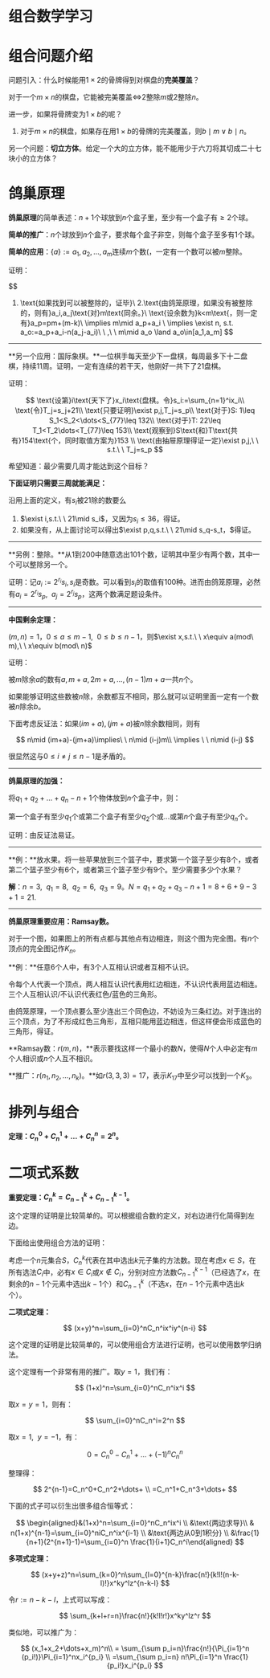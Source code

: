 # 组合数学学习

# 组合问题介绍

问题引入：什么时候能用$1\times 2$的骨牌得到对棋盘的**完美覆盖**？

对于一个$m\times n$的棋盘，它能被完美覆盖$\iff$$2$整除$m$或$2$整除$n$。

进一步，如果将骨牌变为$1\times b$的呢？

1. 对于$m\times n$的棋盘，如果存在用$1\times b$的骨牌的完美覆盖，则$b\mid m \lor b\mid n$。

另一个问题：**切立方体**。给定一个大的立方体，能不能用少于六刀将其切成二十七块小的立方体？

# 鸽巢原理

**鸽巢原理**的简单表述：$n+1$个球放到$n$个盒子里，至少有一个盒子有$\geq 2$个球。

**简单的推广**：$n$个球放到$n$个盒子，要求每个盒子非空，则每个盒子至多有$1$个球。

**简单的应用**：$\{a\}:=a_1,a_2,\dots,a_m$连续$m$个数(，一定有一个数可以被$m$整除。

证明：

$$
 1. \text{如果找到可以被整除的，证毕}\\ 2.\text{由鸽笼原理，如果没有被整除的，则有}a_i,a_j\text{对}m\text{同余。}\\ \text{设余数为}k<m\text{，则一定有}a_p=pm+(m-k)\\ \implies m\mid a_p+a_i \\ \implies \exist n, s.t. a_o:=a_p+a_i-n(a_j-a_i)\ \ ,\\ \ m\mid a_o \land a_o\in[a_1,a_m]
$$

---

**另一个应用：国际象棋。**一位棋手每天至少下一盘棋，每周最多下十二盘棋，持续$11$周。证明，一定有连续的若干天，他刚好一共下了$21$盘棋。

证明：

$$
\text{设第}i\text{天下了}x_i\text{盘棋。令}s_i:=\sum_{n=1}^ix_i\\ \text{令}T_j=s_j+21\\ \text{只要证明}\exist p,j,T_j=s_p\\ \text{对于}S: 1\leq S_1<S_2<\dots<S_{77}\leq 132\\ \text{对于}T: 22\leq T_1<T_2\dots<T_{77}\leq 153\\ \text{观察到}S\text{和}T\text{共有}154\text{个，同时取值方案为}153 \\ \text{由抽屉原理得证一定}\exist p,j,\ \ s.t.\ \ T_j=s_p
$$

希望知道：最少需要几周才能达到这个目标？

**下面证明只需要三周就能满足：**

沿用上面的定义，有$s_i$被$21$除的数要么

1. $\exist i,s.t.\ \ 21\mid s_i$，又因为$s_i\leq 36$，得证。
2. 如果没有，从上面讨论可以得出$\exist p,q,s.t.\ \ 21\mid s_q-s_t，$得证。

---

**另例：整除。**从$1$到$200$中随意选出$101$个数，证明其中至少有两个数，其中一个可以整除另一个。

证明：记$a_i:=2^{r_i}s_i,s_i$是奇数。可以看到$s_i$的取值有$100$种。进而由鸽笼原理，必然有$a_i=2^{r_i}s_p,\ \ a_j=2^{r_j}s_p$，这两个数满足题设条件。

---

**中国剩余定理：**

$(m,n)=1$，$0\leq a\leq m-1,\ \ 0\leq b\leq n-1$，则$\exist x,s.t.\ \ x\equiv a(mod\ m),\ \ x\equiv b(mod\ n)$

证明：

被$m$除余$a$的数有$a,m+a,2m+a,\dots,(n-1)m+a$一共$n$个。

如果能够证明这些数被$n$除，余数都互不相同，那么就可以证明里面一定有一个数被$n$除余$b$。

下面考虑反证法：如果$(im+a),(jm+a)$被$n$除余数相同，则有

$$
n\mid (im+a)-(jm+a)\implies\ \ n\mid (i-j)m\\ \implies \ \ n\mid (i-j)
$$

很显然这与$0\leq i\ne j\leq n-1$是矛盾的。

---

**鸽巢原理的加强：**

将$q_1+q_2+\dots+q_n-n+1$个物体放到$n$个盒子中，则：

第一个盒子有至少$q_1$个或第二个盒子有至少$q_2$个或…或第$n$个盒子有至少$q_n$个。

证明：由反证法易证。

---

**例：**放水果。将一些苹果放到三个篮子中，要求第一个篮子至少有$8$个，或者第二个篮子至少有$6$个，或者第三个篮子至少有$9$个。至少需要多少个水果？

**解**：$n=3,\ \ q_1=8,\ \ q_2=6,\ \ q_3=9$。$N=q_1+q_2+q_3-n+1=8+6+9-3+1=21$.

---

**鸽巢原理重要应用：Ramsay数。**

对于一个图，如果图上的所有点都与其他点有边相连，则这个图为完全图。有$n$个顶点的完全图记作$K_n$。

**例：**任意$6$个人中，有$3$个人互相认识或者互相不认识。

令每个人代表一个顶点，两人相互认识代表用红边相连，不认识代表用蓝边相连。三个人互相认识/不认识代表红色/蓝色的三角形。

由鸽笼原理，一个顶点要么至少连出三个同色边，不妨设为三条红边。对于连出的三个顶点，为了不形成红色三角形，互相只能用蓝边相连，但这样便会形成蓝色的三角形，得证。

**Ramsay数：$r(m,n)$，**表示要找这样一个最小的数$N$，使得$N$个人中必定有$m$个人相识或$n$个人互不相识。

**推广：$r(n_1,n_2,\dots,n_k)$。**如$r(3,3,3)=17$，表示$K_{17}$中至少可以找到一个$K_3$。

# 排列与组合

**定理：$C_n^0+C_n^1+\dots+C_n^n=2^n$。**

# 二项式系数

**重要定理：$C_n^k=C_{n-1}^k+C_{n-1}^{k-1}$。**

这个定理的证明是比较简单的。可以根据组合数的定义，对右边进行化简得到左边。

下面给出使用组合方法的证明：

考虑一个$n$元集合$S$，$C_n^k$代表在其中选出$k$元子集的方法数。现在考虑$x\in S$，在所有选法$C_i$中，必有$x\in C_i$或$x\notin C_i$，分别对应方法数$C_{n-1}^{k-1}$（已经选了$x$，在剩余的$n-1$个元素中选出$k-1$个）和$C_{n-1}^k$（不选$x$，在$n-1$个元素中选出$k$个）。

**二项式定理：**

$$
(x+y)^n=\sum_{i=0}^nC_n^ix^iy^{n-i}
$$

这个定理的证明是比较简单的，可以使用组合方法进行证明，也可以使用数学归纳法。

这个定理有一个非常有用的推广。取$y=1$，我们有：

$$
(1+x)^n=\sum_{i=0}^nC_n^ix^i
$$

取$x=y=1$，则有：

$$
\sum_{i=0}^nC_n^i=2^n
$$

取$x=1,\ \ y=-1$，有：

$$
0=C_n^0-C_n^1+\dots+(-1)^nC_n^n
$$

整理得：

$$
2^{n-1}=C_n^0+C_n^2+\dots+ \\ =C_n^1+C_n^3+\dots+
$$

下面的式子可以衍生出很多组合恒等式：

$$
\begin{aligned}&(1+x)^n=\sum_{i=0}^nC_n^ix^i \\ &\text{两边求导}\\ & n(1+x)^{n-1}=\sum_{i=0}^niC_n^ix^{i-1} \\  &\text{两边从0到1积分} \\ &\frac{1}{n+1}(2^{n+1}-1)=\sum_{i=0}^n \frac{1}{i+1}C_n^i\end{aligned}
$$

**多项式定理：**

$$
(x+y+z)^n=\sum_{k=0}^n\sum_{l=0}^{n-k}\frac{n!}{k!l!(n-k-l)!}x^ky^lz^{n-k-l}
$$

令$r:=n-k-l$，上式可以写成：

$$
\sum_{k+l+r=n}\frac{n!}{k!l!r!}x^ky^lz^r
$$

类似地，可以推广为：

$$
(x_1+x_2+\dots+x_m)^n\\ = \sum_{\sum p_i=n}\frac{n!}{\Pi_{i=1}^n (p_i!)}\Pi_{i=1}^nx_i^{p_i} \\ =\sum_{\sum p_i=n} n!\Pi_{i=1}^n \frac{1}{p_i!}x_i^{p_i}
$$